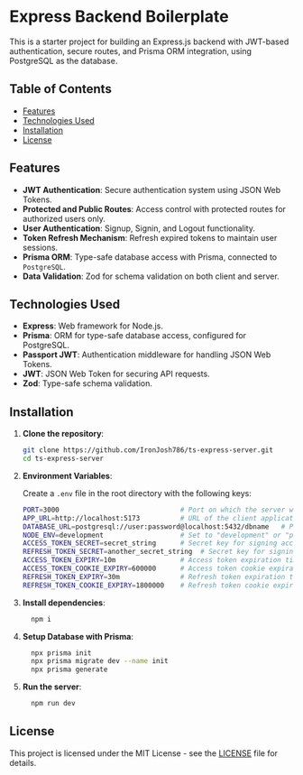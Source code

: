 # Express Backend Boilerplate

This is a starter project for building an Express.js backend with JWT-based authentication, secure routes, and Prisma ORM integration, using PostgreSQL as the database.

## Table of Contents

- [Features](#features)
- [Technologies Used](#technologies-used)
- [Installation](#installation)
- [License](#license)

## Features

- **JWT Authentication**: Secure authentication system using JSON Web Tokens.
- **Protected and Public Routes**: Access control with protected routes for authorized users only.
- **User Authentication**: Signup, Signin, and Logout functionality.
- **Token Refresh Mechanism**: Refresh expired tokens to maintain user sessions.
- **Prisma ORM**: Type-safe database access with Prisma, connected to `PostgreSQL`.
- **Data Validation**: Zod for schema validation on both client and server.

## Technologies Used

- **Express**: Web framework for Node.js.
- **Prisma**: ORM for type-safe database access, configured for PostgreSQL.
- **Passport JWT**: Authentication middleware for handling JSON Web Tokens.
- **JWT**: JSON Web Token for securing API requests.
- **Zod**: Type-safe schema validation.

## Installation

1. **Clone the repository**:

   ```bash
   git clone https://github.com/IronJosh786/ts-express-server.git
   cd ts-express-server
   ```

2. **Environment Variables**:

   Create a `.env` file in the root directory with the following keys:

   ```bash
   PORT=3000                              # Port on which the server will run
   APP_URL=http://localhost:5173          # URL of the client application
   DATABASE_URL=postgresql://user:password@localhost:5432/dbname   # PostgreSQL connection string
   NODE_ENV=development                   # Set to "development" or "production"
   ACCESS_TOKEN_SECRET=secret_string      # Secret key for signing access tokens
   REFRESH_TOKEN_SECRET=another_secret_string  # Secret key for signing refresh tokens
   ACCESS_TOKEN_EXPIRY=10m                # Access token expiration time, e.g. "10m" for 10 minutes
   ACCESS_TOKEN_COOKIE_EXPIRY=600000      # Access token cookie expiration time in milliseconds (e.g. 10m in ms)
   REFRESH_TOKEN_EXPIRY=30m               # Refresh token expiration time, e.g. "30m" for 30 minutes
   REFRESH_TOKEN_COOKIE_EXPIRY=1800000    # Refresh token cookie expiration time in milliseconds (e.g. 30m in ms)
   ```

3. **Install dependencies**:

   ```bash
     npm i
   ```

4. **Setup Database with Prisma**:

   ```bash
     npx prisma init
     npx prisma migrate dev --name init
     npx prisma generate
   ```

5. **Run the server**:

   ```bash
     npm run dev
   ```

## License

This project is licensed under the MIT License - see the [LICENSE](./LICENSE) file for details.
